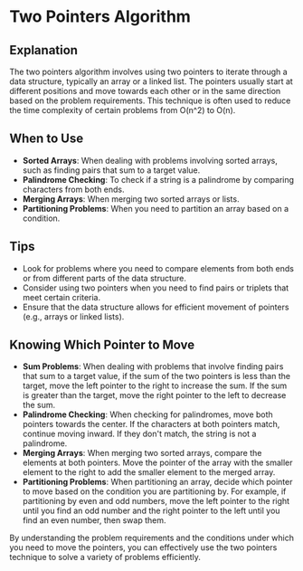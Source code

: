 # Two Pointers Algorithm

## Explanation

The two pointers algorithm involves using two pointers to iterate through a data structure, typically an array or a linked list. The pointers usually start at different positions and move towards each other or in the same direction based on the problem requirements. This technique is often used to reduce the time complexity of certain problems from O(n^2) to O(n).

## When to Use

- **Sorted Arrays**: When dealing with problems involving sorted arrays, such as finding pairs that sum to a target value.
- **Palindrome Checking**: To check if a string is a palindrome by comparing characters from both ends.
- **Merging Arrays**: When merging two sorted arrays or lists.
- **Partitioning Problems**: When you need to partition an array based on a condition.

## Tips

- Look for problems where you need to compare elements from both ends or from different parts of the data structure.
- Consider using two pointers when you need to find pairs or triplets that meet certain criteria.
- Ensure that the data structure allows for efficient movement of pointers (e.g., arrays or linked lists).

## Knowing Which Pointer to Move

- **Sum Problems**: When dealing with problems that involve finding pairs that sum to a target value, if the sum of the two pointers is less than the target, move the left pointer to the right to increase the sum. If the sum is greater than the target, move the right pointer to the left to decrease the sum.
- **Palindrome Checking**: When checking for palindromes, move both pointers towards the center. If the characters at both pointers match, continue moving inward. If they don't match, the string is not a palindrome.
- **Merging Arrays**: When merging two sorted arrays, compare the elements at both pointers. Move the pointer of the array with the smaller element to the right to add the smaller element to the merged array.
- **Partitioning Problems**: When partitioning an array, decide which pointer to move based on the condition you are partitioning by. For example, if partitioning by even and odd numbers, move the left pointer to the right until you find an odd number and the right pointer to the left until you find an even number, then swap them.

By understanding the problem requirements and the conditions under which you need to move the pointers, you can effectively use the two pointers technique to solve a variety of problems efficiently.
